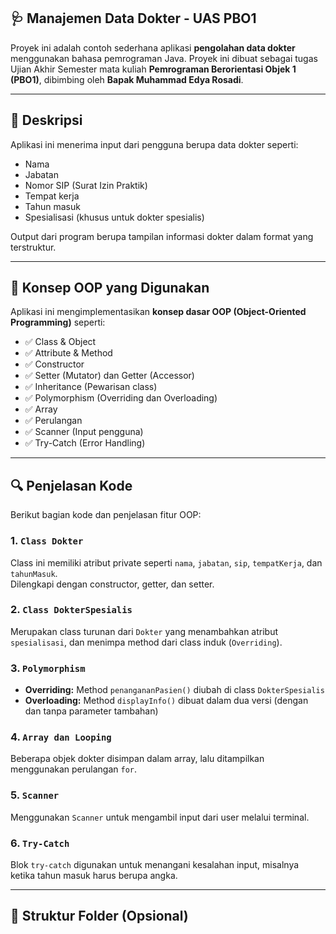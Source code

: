 ## 🩺 Manajemen Data Dokter - UAS PBO1

Proyek ini adalah contoh sederhana aplikasi **pengolahan data dokter** menggunakan bahasa pemrograman Java. Proyek ini dibuat sebagai tugas Ujian Akhir Semester mata kuliah **Pemrograman Berorientasi Objek 1 (PBO1)**, dibimbing oleh **Bapak Muhammad Edya Rosadi**.

---

## 📌 Deskripsi

Aplikasi ini menerima input dari pengguna berupa data dokter seperti:
- Nama
- Jabatan
- Nomor SIP (Surat Izin Praktik)
- Tempat kerja
- Tahun masuk
- Spesialisasi (khusus untuk dokter spesialis)

Output dari program berupa tampilan informasi dokter dalam format yang terstruktur.

---

## 🧠 Konsep OOP yang Digunakan

Aplikasi ini mengimplementasikan **konsep dasar OOP (Object-Oriented Programming)** seperti:

- ✅ Class & Object  
- ✅ Attribute & Method  
- ✅ Constructor  
- ✅ Setter (Mutator) dan Getter (Accessor)  
- ✅ Inheritance (Pewarisan class)  
- ✅ Polymorphism (Overriding dan Overloading)  
- ✅ Array  
- ✅ Perulangan  
- ✅ Scanner (Input pengguna)  
- ✅ Try-Catch (Error Handling)  

---

## 🔍 Penjelasan Kode

Berikut bagian kode dan penjelasan fitur OOP:

### 1. `Class Dokter`
Class ini memiliki atribut private seperti `nama`, `jabatan`, `sip`, `tempatKerja`, dan `tahunMasuk`.  
Dilengkapi dengan constructor, getter, dan setter.

### 2. `Class DokterSpesialis`
Merupakan class turunan dari `Dokter` yang menambahkan atribut `spesialisasi`, dan menimpa method dari class induk (`Overriding`).

### 3. `Polymorphism`
- **Overriding:** Method `penangananPasien()` diubah di class `DokterSpesialis`
- **Overloading:** Method `displayInfo()` dibuat dalam dua versi (dengan dan tanpa parameter tambahan)

### 4. `Array dan Looping`
Beberapa objek dokter disimpan dalam array, lalu ditampilkan menggunakan perulangan `for`.

### 5. `Scanner`
Menggunakan `Scanner` untuk mengambil input dari user melalui terminal.

### 6. `Try-Catch`
Blok `try-catch` digunakan untuk menangani kesalahan input, misalnya ketika tahun masuk harus berupa angka.

---

## 📁 Struktur Folder (Opsional)
